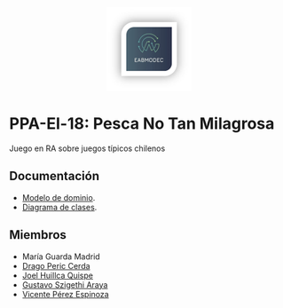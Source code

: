 <p align="center"><img src="Documentacion/logo.png"></p>

# PPA-El-18: Pesca No Tan Milagrosa
Juego en RA sobre juegos típicos chilenos 

## Documentación

- [Modelo de dominio](Documentacion/dominio/modelo_dominio.md).
- [Diagrama de clases](Documentacion/clases/diagrama_clases.md).

## Miembros

- María Guarda Madrid
- [Drago Peric Cerda](https://github.com/Drago286)
- [Joel Huillca Quispe](https://github.com/Joel-Huillca)
- [Gustavo Szigethi Araya](https://github.com/Guetti)
- [Vicente Pérez Espinoza](https://github.com/vichaoss)
